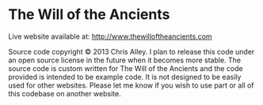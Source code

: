# The Will of the Ancients

Live website available at: http://www.thewilloftheancients.com

Source code copyright © 2013 Chris Alley. I plan to release this code under an open source license in the future when it becomes more stable. The source code is custom written for The Will of the Ancients and the code provided is intended to be example code. It is not designed to be easily used for other websites. Please let me know if you wish to use part or all of this codebase on another website.